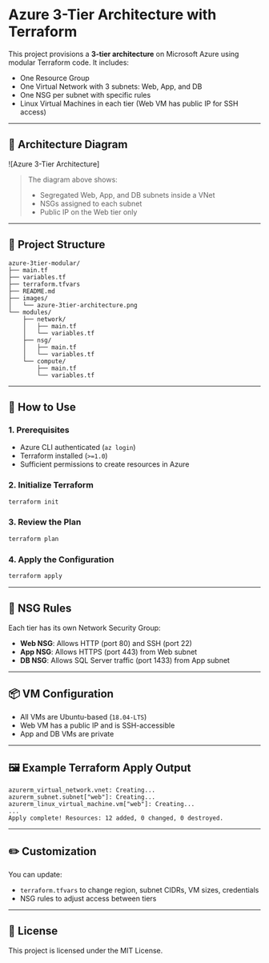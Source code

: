 
# Azure 3-Tier Architecture with Terraform

This project provisions a **3-tier architecture** on Microsoft Azure using modular Terraform code. It includes:

- One Resource Group
- One Virtual Network with 3 subnets: Web, App, and DB
- One NSG per subnet with specific rules
- Linux Virtual Machines in each tier (Web VM has public IP for SSH access)

---

## 📐 Architecture Diagram

![Azure 3-Tier Architecture]

> The diagram above shows:
> - Segregated Web, App, and DB subnets inside a VNet
> - NSGs assigned to each subnet
> - Public IP on the Web tier only

---

## 📁 Project Structure

```
azure-3tier-modular/
├── main.tf
├── variables.tf
├── terraform.tfvars
├── README.md
├── images/
│   └── azure-3tier-architecture.png
└── modules/
    ├── network/
    │   ├── main.tf
    │   └── variables.tf
    ├── nsg/
    │   ├── main.tf
    │   └── variables.tf
    └── compute/
        ├── main.tf
        └── variables.tf
```

---

## 🚀 How to Use

### 1. Prerequisites

- Azure CLI authenticated (`az login`)
- Terraform installed (`>=1.0`)
- Sufficient permissions to create resources in Azure

### 2. Initialize Terraform

```bash
terraform init
```

### 3. Review the Plan

```bash
terraform plan
```

### 4. Apply the Configuration

```bash
terraform apply
```

---

## 🔐 NSG Rules

Each tier has its own Network Security Group:

- **Web NSG**: Allows HTTP (port 80) and SSH (port 22)
- **App NSG**: Allows HTTPS (port 443) from Web subnet
- **DB NSG**: Allows SQL Server traffic (port 1433) from App subnet

---

## 📦 VM Configuration

- All VMs are Ubuntu-based (`18.04-LTS`)
- Web VM has a public IP and is SSH-accessible
- App and DB VMs are private

---

## 🖼️ Example Terraform Apply Output

```
azurerm_virtual_network.vnet: Creating...
azurerm_subnet.subnet["web"]: Creating...
azurerm_linux_virtual_machine.vm["web"]: Creating...
...
Apply complete! Resources: 12 added, 0 changed, 0 destroyed.
```

---

## ✏️ Customization

You can update:

- `terraform.tfvars` to change region, subnet CIDRs, VM sizes, credentials
- NSG rules to adjust access between tiers

---

## 📄 License

This project is licensed under the MIT License.
